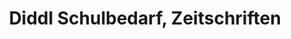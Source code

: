 ---
title: "Diddl Schulbedarf, Zeitschriften"
url: /duesseldorf/diddl-schulbedarf-zeitschriften/
shop: Schreibwaren
---